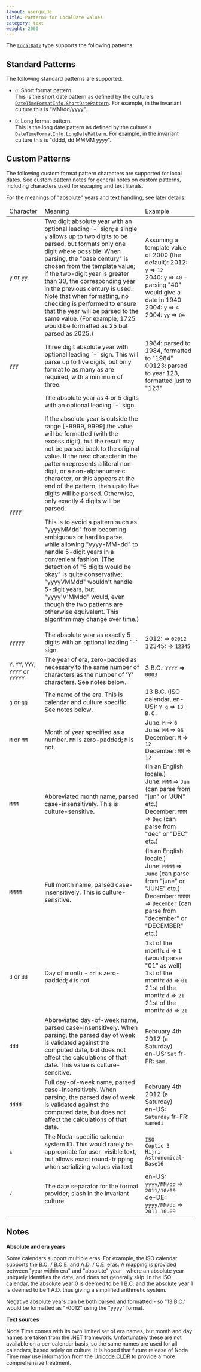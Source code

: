 ```yaml
---
layout: userguide
title: Patterns for LocalDate values
category: text
weight: 2060
---
```


The [`LocalDate`](noda-type://NodaTime.LocalDate) type supports the following patterns:

Standard Patterns
-----------------

The following standard patterns are supported:

- `d`: Short format pattern.  
  This is the short date pattern as defined by the culture's [`DateTimeFormatInfo.ShortDatePattern`](http://msdn.microsoft.com/en-us/library/system.globalization.datetimeformatinfo.shortdatepattern.aspx).
  For example, in the invariant culture this is "MM/dd/yyyy".

- `D`: Long format pattern.  
  This is the long date pattern as defined by the culture's [`DateTimeFormatInfo.LongDatePattern`](http://msdn.microsoft.com/en-us/library/system.globalization.datetimeformatinfo.longdatepattern.aspx).
  For example, in the invariant culture this is "dddd, dd MMMM yyyy".

Custom Patterns
---------------

The following custom format pattern characters are supported for local dates. See [custom pattern notes](text.html#custom-patterns)
for general notes on custom patterns, including characters used for escaping and text literals.

For the meanings of "absolute" years and text handling, see later details.

<table>
  <thead>
    <tr>
      <td>Character</td>
      <td>Meaning</td>
      <td>Example</td>
    </tr>
  </thead>
  <tbody>
    <tr>
      <td><code>y</code> or <code>yy</code></td>
      <td>
        Two digit absolute year with an optional leading `-` sign; a single <code>y</code> allows up to two digits to be parsed,
		but formats only one digit where possible. When parsing, the "base century" is chosen from the template
		value; if the two-digit year is greater than 30, the corresponding year in the previous
		century is used. Note that when formatting, no checking
        is performed to ensure that the year will be parsed to
        the same value. (For example, 1725 would be formatted
        as 25 but parsed as 2025.) 
      </td>
      <td>
	    Assuming a template value of 2000 (the default):
        2012: <code>y</code> => <code>12</code> <br />
        2040: <code>y</code> => <code>40</code> - parsing "40" would give a date in 1940 <br />
        2004: <code>y</code> => <code>4</code> <br />
        2004: <code>yy</code> => <code>04</code> <br />
      </td>
    </tr>
    <tr>
      <td><code>yyy</code></td>
      <td>
        Three digit absolute year with optional leading `-`
        sign. This will parse up to five digits, but only format to as many as are
		required, with a minimum of three.
      </td>
      <td>
	    1984: parsed to 1984, formatted to "1984" <br />
		00123: parsed to year 123, formatted just to "123" <br />
      </td>
    </tr>
    <tr>
      <td><code>yyyy</code></td>
      <td>
        The absolute year as 4 or 5 digits with an optional leading `-` sign.
        <p>
        If the absolute year is outside the range [-9999, 9999] the
        value will be formatted (with the excess digit), but
        the result may not be parsed back to the original value.
        If the next character in the pattern represents a literal
        non-digit, or a non-alphanumeric character, or this appears
        at the end of the pattern, then up to five digits will be
        parsed. Otherwise, only exactly 4 digits will be parsed.<p>This is
        to avoid a pattern such as "yyyyMMdd" from becoming ambiguous or
        hard to parse, while allowing "yyyy-MM-dd" to handle 5-digit years
        in a convenient fashion. (The detection of "5 digits would be okay"
        is quite conservative; "yyyyVMMdd" wouldn't handle 5-digit years,
        but "yyyy'V'MMdd" would, even though the two patterns are otherwise
        equivalent. This algorithm may change over time.)
      </td>
    </tr>
    <tr>
      <td><code>yyyyy</code></td>
      <td>
        The absolute year as exactly 5 digits with an optional leading `-` sign.
      </td>
      <td>
        2012: => <code>02012</code> <br />
        12345: => <code>12345</code> <br />
      </td>
    </tr>
	<tr>
	  <td><code>Y</code>, <code>YY</code>, <code>YYY</code>, <code>YYYY</code> or <code>YYYYY</code>
	  <td>
	    The year of era, zero-padded as necessary to the same number of characters as the number of 'Y' characters.
		See notes below.
      </td>
	  <td>
	    3 B.C.: <code>YYYY</code> => <code>0003</code>
	  </td>
	</tr>
	<tr>
	  <td><code>g</code> or <code>gg</code></td>
	  <td>
	    The name of the era. This is calendar and culture specific. See notes below.
	  </td>
	  <td>
	    13 B.C. (ISO calendar, en-US): <code>Y g</code> => <code>13 B.C.</code>
	  </td>
	</tr>
    <tr>
      <td><code>M</code> or <code>MM</code></td>
      <td>
        Month of year specified as a number. <code>MM</code> is zero-padded; <code>M</code> is not.
      </td>
      <td>
	    June: <code>M</code> => <code>6</code> <br />
	    June: <code>MM</code> => <code>06</code> <br />
	    December: <code>M</code> => <code>12</code> <br />
	    December: <code>MM</code> => <code>12</code> <br />
      </td>
    </tr>
    <tr>
      <td><code>MMM</code></td>
      <td>
	    Abbreviated month name, parsed case-insensitively. This is culture-sensitive.
      </td>
      <td>
	    (In an English locale.) <br />
	    June: <code>MMM</code> => <code>Jun</code> (can parse from "jun" or "JUN" etc.)<br />
	    December: <code>MMM</code> => <code>Dec</code> (can parse from "dec" or "DEC" etc.)<br />
      </td>
    </tr>
    <tr>
      <td><code>MMMM</code></td>
      <td>
	    Full month name, parsed case-insensitively. This is culture-sensitive.
      </td>
      <td>
	    (In an English locale.) <br />
	    June: <code>MMMM</code> => <code>June</code> (can parse from "june" or "JUNE" etc.)<br />
	    December: <code>MMMM</code> => <code>December</code> (can parse from "december" or "DECEMBER" etc.)<br />
      </td>
    </tr>
	<tr>
      <td><code>d</code> or <code>dd</code></td>
      <td>
        Day of month - <code>dd</code> is zero-padded; <code>d</code> is not.
      </td>
      <td>
	    1st of the month: <code>d</code> => <code>1</code> (would parse "01" as well)<br />
	    1st of the month: <code>dd</code> => <code>01</code><br />
	    21st of the month: <code>d</code> => <code>21</code><br />
	    21st of the month: <code>dd</code> => <code>21</code><br />
      </td>
	</tr>
    <tr>
      <td><code>ddd</code></td>
      <td>
	    Abbreviated day-of-week name, parsed case-insensitively. When parsing, the parsed day of week
		is validated against the computed date, but does not affect the calculations of that date.
		This value is culture-sensitive.
	  </td>
      <td>
	    February 4th 2012 (a Saturday)<br />
		en-US: <code>Sat</code>
		fr-FR: <code>sam.</code>
      </td>
    </tr>
    <tr>
      <td><code>dddd</code></td>
      <td>
	    Full day-of-week name, parsed case-insensitively. When parsing, the parsed day of week
		is validated against the computed date, but does not affect the calculations of that date.
      </td>
      <td>
	    February 4th 2012 (a Saturday)<br />
		en-US: <code>Saturday</code>
		fr-FR: <code>samedi</code>
      </td>
    </tr>
    <tr>
      <td><code>c</code></td>
      <td>
        The Noda-specific calendar system ID. This would rarely be appropriate
		for user-visible text, but allows exact round-tripping when serializing values via text.
      </td>
      <td><code>ISO</code><br />
	      <code>Coptic 3</code><br />
		  <code>Hijri Astronomical-Base16</code></td>
    </tr>
    <tr>
      <td><code>/</code></td>
      <td>
        The date separator for the format provider; slash in the invariant culture.
      </td>
      <td>en-US: <code>yyyy/MM/dd</code> => <code>2011/10/09</code><br />
          de-DE: <code>yyyy/MM/dd</code> => <code>2011.10.09</code></td>
    </tr>
  </tbody>
    
</table>

Notes
-----

**Absolute and era years**

Some calendars support multiple eras. For example, the ISO calendar supports the B.C. / B.C.E. and A.D. / C.E. eras.
A mapping is provided between "year within era" and "absolute" year - where an absolute year uniquely identifies the date,
and does not generally skip. In the ISO calendar, the absolute year 0 is deemed to be 1 B.C. and the absolute year 1 is
deemed to be 1 A.D. thus giving a simplified arithmetic system.

Negative absolute years can be both parsed and formatted - so "13 B.C." would be formatted as "-0012" using the "yyyy" format.

**Text sources**

Noda Time comes with its own limited set of era names, but month and day names are taken from the .NET framework.
Unfortunately these are not available on a per-calendar basis, so the same names are used for all calendars, based solely
on culture. It is hoped that future release of Noda Time may use information from the [Unicode CLDR](http://cldr.unicode.org/)
to provide a more comprehensive treatment.
